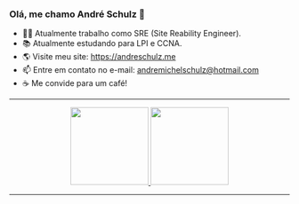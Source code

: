 ### Olá, me chamo André Schulz 👋


- 👨‍💻 Atualmente trabalho como SRE (Site Reability Engineer).
- 📚 Atualmente estudando para LPI e CCNA.
- 🌎 Visite meu site: <a>https://andreschulz.me</a>
- 📫 Entre em contato no e-mail: andremichelschulz@hotmail.com
- ☕ Me convide para um café! 
<hr>

<div align="center">
  <a href="https://github.com/andremschulz/">
  <img height="140em" src="https://github-readme-stats.vercel.app/api?username=andremschulz&show_icons=true&theme=dark&include_all_commits=true&count_private=true"/>
  <img height="140em" src="https://github-readme-stats.vercel.app/api/top-langs/?username=andremschulz&layout=compact&langs_count=7&theme=dark"/>
</div>
  <hr>
